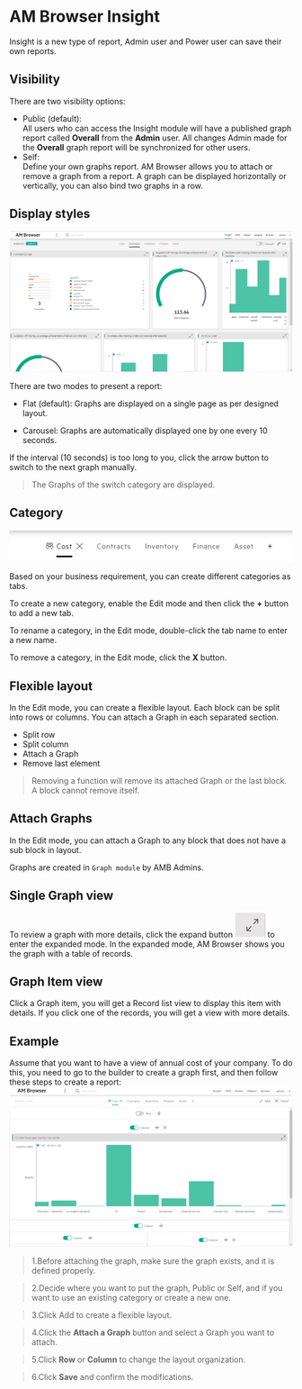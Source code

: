 # AM Browser Insight

Insight is a new type of report, Admin user and Power user can save their own reports.

## Visibility
There are two visibility options:

- Public (default):  
    All users who can access the Insight module will have a published graph report called **Overall** from the **Admin** user. All changes Admin made for the **Overall** graph report will be synchronized for other users.
- Self:  
    Define your own graphs report. AM Browser allows you to attach or remove a graph from a report. A graph can be displayed horizontally or vertically, you can also bind two graphs in a row.

## Display styles

![Viewer screen shot](img/insight-base.PNG)

There are two modes to present a report:

- Flat (default): Graphs are displayed on a single page as per designed layout.

- Carousel: Graphs are automatically displayed one by one every 10 seconds.

If the interval (10 seconds) is too long to you, click the arrow button to switch to the next graph manually.

>The Graphs of the switch category are displayed.

## Category
![Viewer screen shot](img/tab.PNG)

Based on your business requirement, you can create different categories as tabs.

To create a new category, enable the Edit mode and then click the **+** button to add a new tab.

To rename a category, in the Edit mode, double-click the tab name to enter a new name.

To remove a category, in the Edit mode, click the **X** button.



## Flexible layout



In the Edit mode, you can create a flexible layout. Each block can be split into rows or columns. You can attach a Graph in each separated section.

- Split row
- Split column
- Attach a Graph
- Remove last element

 >Removing a function will remove its attached Graph or the last block. A block cannot remove itself.



## Attach Graphs

In the Edit mode, you can attach a Graph to any block that does not have a sub block in layout.

 Graphs are created in `Graph module` by AMB Admins.



## Single Graph view

To review a graph with more details, click the expand button ![enlarge button](img/enlarge-btn.png) to enter the expanded mode.
In the expanded mode, AM Browser shows you the graph with a table of records.

## Graph Item view
Click a Graph item, you will get a Record list view to display this item with details. If you click one of the records, you will get a view with more details.

## Example

Assume that you want to have a view of annual cost of your company.
To do this, you need to go to the builder to create a graph first, and then follow these steps to create a report:
![Viewer screen shot](img/edit_view.PNG)
> 1.Before attaching the graph, make sure the graph exists, and it is defined properly.

>2.Decide where you want to put the graph, Public or Self, and if you want to use an existing category or create a new one.

>3.Click Add to create a flexible layout.

>4.Click the **Attach a Graph** button and select a Graph you want to attach.

>5.Click **Row** or **Column** to change the layout organization.

>6.Click **Save** and confirm the modifications.
